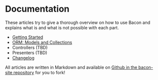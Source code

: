 # Documentation

These articles try to give a thorough overview on how to use Bacon and explains what is and what is not possible with each part.

* [Getting Started](/articles/getting-started)
* [ORM: Models and Collections](/articles/orm)
* Controllers (TBD)
* Presenters (TBD)
* [Changelog](/articles/changelog)

All articles are written in Markdown and available on [Github in the bacon-site repository](https://github.com/Brainsware/bacon-site/tree/master/Views/Articles) for you to fork!
